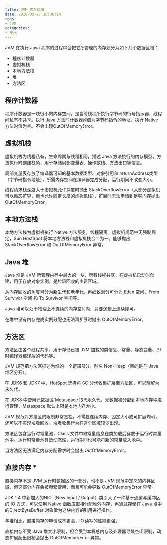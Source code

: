 ```yaml
---
title: JVM 内存区域
date: 2018-03-27 10:36:14
tags:
- JVM
categories:
- 技术
---
```

JVM 在执行 Java 程序的过程中会把它所管理的内存划分为如下几个数据区域：

* 程序计数器
* 虚拟机栈
* 本地方法栈 
* 堆
* 方法区


<!--more-->


## 程序计数器

程序计数器是一块很小的内存空间，是当前线程所执行字节码的行号指示器，线程间私有不共享。执行 Java 方法时计数器的值为字节码指令的地址，执行 Native 方法时值为空。不会出现OutOfMemoryError。



## 虚拟机栈

虚拟机栈为线程私有，生命周期与线程相同，描述 Java 方法执行的内存模型。方法执行时创建栈帧，用于存储局部变量表、操作数栈、方法出口等信息。

局部变量表存放了编译器可知的基本数据类型、对象引用和 returnAddress类型（字节码指令地址），所需内存空间在编译器完成分配，运行期间不改变大小。

线程请求栈深度大于虚拟机允许深度时抛出 StackOverflowError（大部分虚拟机可以动态扩容，但也允许固定长度的虚拟机栈），扩展时无法申请到足够内存抛出 OutOfMemoryError。



## 本地方法栈

本地方法栈为虚拟机执行 Native 方法服务，线程隔离。虚拟机规范中无强制规定，Sun HostSpot 将本地方法栈和虚拟机栈合二为一。能够抛出 StackOverflowError 和 OutOfMemoryError 异常。



## Java 堆

Java 堆是 JVM 所管理内存中最大的一块，所有线程共享，在虚拟机启动时创建，用于存放对象实例，是垃圾回收的主要区域。

从内存回收的角度可分为新生代和老年代，再细致划分可分为 Eden 空间、From Survivor 空间 和 To Survivor 空间等。

Java 堆可以处于物理上不连续的内存空间内，只要逻辑上连续即可。

在堆中没有内存完成实例分配也无法再扩展时抛出 OutOfMemoryError。



## 方法区

方法区由各个线程共享，用于存储已被 JVM 加载的类信息、常量、静态变量、即时编译器编译后的代码等。

JVM 规范把方法区描述为堆的一个逻辑部分，别名 Non-Heap（目的是与 Java 堆区分开）。

在 JDK6 和 JDK7 中，HotSpot 选择将 GC 分代收集扩展至方法区，可以理解为 永久代。

在 JDK8 中使用元数据区 Metaspace 取代永久代，元数据被分配到本地内存中进行管理，Metaspace 默认上限是本地内存大小。

JVM 规范对方法区的限制非常宽松，不需要连续内存、固定大小或可扩展均可，还可以不实现垃圾回收。垃圾收集行为在这个区域较少出现。

方法区包含运行时常量池，Class 文件中的常量信息在类加载后存放于运行时常量池中。运行时常量池具备动态性，运行期间也可能将新的常量放入池中。

当方法区无法满足内存分配需求时会抛出 OutOfMemoryError。



## 直接内存 *

直接内存不是 JVM 运行时数据区的一部分，也不是 JVM 规范中定义的内存区域，但这部分内存会被频繁使用，而且可能会导致 OutOfMemoryError 异常。

JDK 1.4 中新加入的NIO（New Input / Output）类引入了一种基于通道与缓冲区的 IO 方式，可以使用 Native 函数库直接分配堆外内存，再通过存储在 Java 堆中的DirectByteBuffer 对象做为这块内存的引用进行操作。

与堆相比，直接内存的申请成本更高，IO 读写的性能更强。

直接内存不受 Java 堆大小限制，但会受到本机总内存及处理器寻址空间限制，动态扩展超出限制会抛出 OutOfMemoryError 异常。

